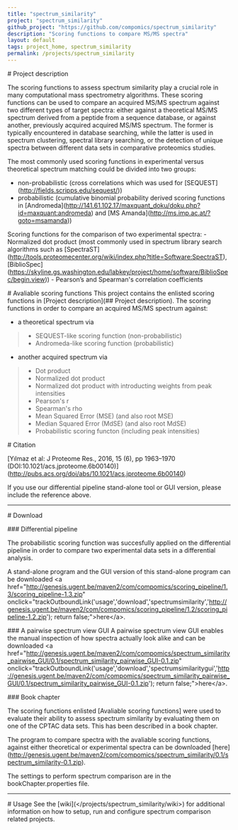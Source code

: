 ```yaml
---
title: "spectrum_similarity"
project: "spectrum_similarity"
github_project: "https://github.com/compomics/spectrum_similarity"
description: "Scoring functions to compare MS/MS spectra"
layout: default
tags: project_home, spectrum_similarity
permalink: /projects/spectrum_similarity
---
```


\# Project description

The scoring functions to assess spectrum similarity play a crucial role in many computational mass spectrometry algorithms. These scoring functions can be used to compare an acquired MS/MS spectrum against two different types of target spectra: either against a theoretical MS/MS spectrum derived from a peptide from a sequence database, or against another, previously acquired acquired MS/MS spectrum. The former is typically encountered in database searching, while the latter is used in spectrum clustering, spectral library searching, or the detection of unique spectra between different data sets in comparative proteomics studies.

The most commonly used scoring functions in experimental versus theoretical spectrum matching could be divided into two groups:

- non-probabilistic (cross correlations which was used for \[SEQUEST\](<http://fields.scripps.edu/sequest/>))
- probabilistic (cumulative binomial probability derived scoring functions in \[Andromeda\](<http://141.61.102.17/maxquant_doku/doku.php?id=maxquant:andromeda>) and \[MS Amanda\](<http://ms.imp.ac.at/?goto=msamanda>))

Scoring functions for the comparison of two experimental spectra:
\- Normalized dot product (most commonly used in spectrum library search algorithms such as \[SpectraST\](<http://tools.proteomecenter.org/wiki/index.php?title=Software:SpectraST>), \[BiblioSpec\](<https://skyline.gs.washington.edu/labkey/project/home/software/BiblioSpec/begin.view>))
\- Pearson’s and Spearman's correlation coefficients

\# Avaliable scoring functions
This project contains the enlisted scoring functions in \[Project description\](## Project description). The scoring functions in order to compare an acquired MS/MS spectrum against:

- a theoretical spectrum via

> - SEQUEST-like scoring function (non-probabilistic)
> - Andromeda-like scoring function (probabilistic)

- another acquired spectrum via

> - Dot product
> - Normalized dot product
> - Normalized dot product with introducting weights from peak intensities
> - Pearson's r
> - Spearman's rho
> - Mean Squared Error (MSE) (and also root MSE)
> - Median Squared Error (MdSE) (and also root MdSE)
> - Probabilistic scoring functon (including peak intensities)

\# Citation

\[Yılmaz et al: J Proteome Res., 2016, 15 (6), pp 1963–1970 (DOI:10.1021/acs.jproteome.6b00140)\](http://pubs.acs.org/doi/abs/10.1021/acs.jproteome.6b00140)

If you use our differential pipeline stand-alone tool or GUI version, please include the reference above.

______________________________________________________________________

\# Download

\### Differential pipeline

The probabilistic scoring function was succesfully applied on the differential pipeline in order to compare two experimental data sets in a differential analysis.

A stand-alone program and the GUI version of this stand-alone program can be downloaded \<a href="<http://genesis.ugent.be/maven2/com/compomics/scoring_pipeline/1.3/scoring_pipeline-1.3.zip>" onclick="trackOutboundLink('usage','download','spectrumsimilarity','<http://genesis.ugent.be/maven2/com/compomics/scoring_pipeline/1.2/scoring_pipeline-1.2.zip>'); return false;">here\</a>.

\### A pairwise spectrum view GUI
A pairwise spectrum view GUI enables the manual inspection of how spectra actually look alike and can be downloaded \<a href="<http://genesis.ugent.be/maven2/com/compomics/spectrum_similarity_pairwise_GUI/0.1/spectrum_similarity_pairwise_GUI-0.1.zip>" onclick="trackOutboundLink('usage','download','spectrumsimilaritygui','<http://genesis.ugent.be/maven2/com/compomics/spectrum_similarity_pairwise_GUI/0.1/spectrum_similarity_pairwise_GUI-0.1.zip>'); return false;">here\</a>.

\### Book chapter

The scoring functions enlisted [Avaliable scoring functions] were used to evaluate their ability to assess spectrum similarity by evaluating them on one of the CPTAC data sets. This has been described in a book chapter.

The program to compare spectra with the avaliable scoring functions, against either theoretical or experimental spectra can be downloaded \[here\](<http://genesis.ugent.be/maven2/com/compomics/spectrum_similarity/0.1/spectrum_similarity-0.1.zip>).

The settings to perform spectrum comparison are in the bookChapter.properties file.

______________________________________________________________________

\# Usage
See the \[wiki\](</projects/spectrum_similarity/wiki>) for additional information on how to setup, run and configure spectrum comparison related projects.
